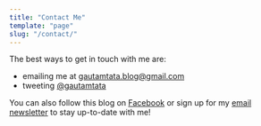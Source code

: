 ```yaml
---
title: "Contact Me"
template: "page"
slug: "/contact/"
---
```


The best ways to get in touch with me are:

- emailing me at [gautamtata.blog@gmail.com](mailto:gautamtata.blog@gmail.com)
- tweeting [@gautamtata](https://twitter.com/gautamtata)

You can also follow this blog on [Facebook](https://www.facebook.com/gautamtatacom) or sign up for my [email newsletter](/subscribe/?src=contact) to stay up-to-date with me!
